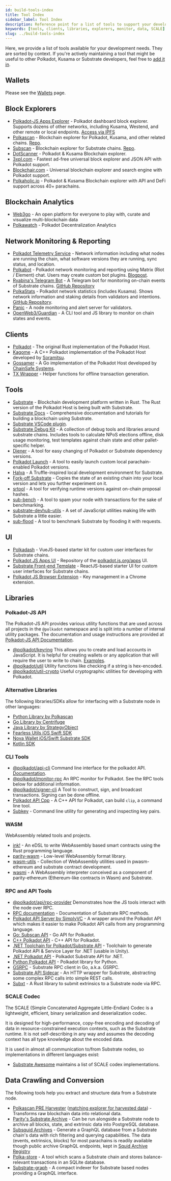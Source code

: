 ```yaml
---
id: build-tools-index
title: Tool Index
sidebar_label: Tool Index
description: Reference point for a list of tools to support your development.
keywords: [tools, clients, libraries, explorers, monitor, data, SCALE]
slug: ../build-tools-index
---
```


Here, we provide a list of tools available for your development needs. They are sorted by context.
If you're actively maintaining a tool that might be useful to other Polkadot, Kusama or Substrate
developers, feel free to [add it in](../general/contributing.md).

## Wallets

Please see the [Wallets](./../general/wallets.md) page.

## Block Explorers

- [Polkadot-JS Apps Explorer](https://polkadot.js.org/apps/#/explorer) - Polkadot dashboard block
  explorer. Supports dozens of other networks, including Kusama, Westend, and other remote or local
  endpoints. [Access via IPFS](https://ipfs.io/ipns/dotapps.io)
- [Polkascan](https://polkascan.io/) - Blockchain explorer for Polkadot, Kusama, and other related
  chains. [Repo](https://github.com/polkascan/polkascan-os).
- [Subscan](https://subscan.io) - Blockchain explorer for Substrate chains.
  [Repo](https://github.com/itering/subscan-essentials).
- [DotScanner](https://dotscanner.com?utm_source=polkadot_wiki) - Polkadot & Kusama Blockchain
  explorer.
- [3xpl.com](https://3xpl.com/polkadot) - Fastest ad-free universal block explorer and JSON API with Polkadot support.
- [Blockchair.com](https://blockchair.com/polkadot) - Universal blockchain explorer and search engine with Polkadot support.
- [Polkaholic.io](https://polkaholic.io) - Polkadot & Kusama Blockchain explorer with API and DeFi
  support across 40+ parachains.

## Blockchain Analytics

- [Web3go](https://app.web3go.xyz/#/) - An open platform for everyone to play with, curate and
  visualize multi-blockchain data
- [Polkawatch](https://polkawatch.app/) - Polkadot Decentralization Analytics

## Network Monitoring & Reporting

- [Polkadot Telemetry Service](https://telemetry.polkadot.io/) - Network information including what
  nodes are running the chain, what software versions they are running, sync status, and location.
- [Polkabot](https://gitlab.com/Polkabot) - Polkadot network monitoring and reporting using Matrix
  (Riot / Element) chat. Users may create custom bot plugins.
  [Blogpost](https://medium.com/polkadot-network/polkabot-a3dba18c20c8).
- [Ryabina's Telegram Bot](https://github.com/Ryabina-io/substratebot) - A Telegram bot for
  monitoring on-chain events of Substrate chains.
  [GitHub Repository](https://gitlab.com/Polkabot/polkabot)
- [PolkaStats](https://polkastats.io/) - Polkadot network statistics (includes Kusama). Shows
  network information and staking details from validators and intentions.
  [GitHub Repository](https://github.com/Colm3na/polkastats-v2/).
- [Panic](https://github.com/SimplyVC/panic) - A node monitoring and alert server for validators.
- [OpenWeb3/Guardian](https://github.com/open-web3-stack/guardian) - A CLI tool and JS library to
  monitor on chain states and events.

## Clients

- [Polkadot](https://github.com/paritytech/polkadot) - The original Rust implementation of the
  Polkadot Host.
- [Kagome](https://github.com/soramitsu/kagome) - A C++ Polkadot implementation of the Polkadot Host
  developed by [Soramitsu](https://github.com/soramitsu).
- [Gossamer](https://github.com/ChainSafe/gossamer) - A Go implementation of the Polkadot Host
  developed by [ChainSafe Systems](https://chainsafe.io/).
- [TX Wrapper](https://github.com/paritytech/txwrapper) - Helper functions for offline transaction
  generation.

## Tools

- [Substrate](https://github.com/paritytech/substrate) - Blockchain development platform written in
  Rust. The Rust version of the Polkadot Host is being built with Substrate.
- [Substrate Docs](https://docs.substrate.io/) - Comprehensive documentation and tutorials for
  building a blockchain using Substrate.
- [Substrate VSCode plugin](https://github.com/paritytech/vscode-substrate).
- [Substrate Debug Kit](https://github.com/paritytech/substrate-debug-kit) - A collection of debug
  tools and libraries around substrate chains. Includes tools to calculate NPoS elections offline,
  disk usage monitoring, test templates against chain state and other pallet-specific helper.
- [Diener](https://crates.io/crates/diener) - A tool for easy changing of Polkadot or Substrate
  dependency versions.
- [Polkadot Launch](https://github.com/shawntabrizi/polkadot-launch) - A tool to easily launch
  custom local parachain-enabled Polkadot versions.
- [Halva](https://github.com/halva-suite/halva) - A Truffle-inspired local development environment
  for Substrate.
- [Fork-off Substrate](https://github.com/maxsam4/fork-off-substrate) - Copies the state of an
  existing chain into your local version and lets you further experiment on it.
- [srtool](https://www.chevdor.com/tags/srtool/) - A tool for verifying runtime versions against
  on-chain proposal hashes.
- [sub-bench](https://github.com/nikvolf/sub-bench) - A tool to spam your node with transactions for
  the sake of benchmarking.
- [substrate-devhub-utils](https://github.com/danforbes/substrate-devhub-utils) - A set of
  JavaScript utilities making life with Substrate a little easier.
- [sub-flood](https://github.com/NikVolf/sub-flood) - A tool to benchmark Substrate by flooding it
  with requests.

## UI

- [Polkadash](https://github.com/Swader/polkadash) - VueJS-based starter kit for custom user
  interfaces for Substrate chains.
- [Polkadot JS Apps UI](https://github.com/polkadot-js/apps) - Repository of the
  [polkadot.js.org/apps](https://polkadot.js.org/apps) UI.
- [Substrate Front-end Template](https://github.com/substrate-developer-hub/substrate-front-end-template) -
  ReactJS-based starter UI for custom user interfaces for Substrate chains.
- [Polkadot JS Browser Extension](https://github.com/polkadot-js/extension) - Key management in a
  Chrome extension.

## Libraries

### Polkadot-JS API

The Polkadot-JS API provides various utility functions that are used across all projects in the
`@polkadot` namespace and is split into a number of internal utility packages. The documentation and
usage instructions are provided at [Polkadot-JS API Documentation](https://polkadot.js.org/docs/).

- [@polkadot/keyring](https://polkadot.js.org/docs/keyring) This allows you to create and load
  accounts in JavaScript. It is helpful for creating wallets or any application that will require
  the user to write to chain. [Examples](https://polkadot.js.org/docs/keyring/start/create).
- [@polkadot/util](https://polkadot.js.org/docs/keyring/start/install#other-dependencies) Utility
  functions like checking if a string is hex-encoded.
- [@polkadot/util-crypto](https://polkadot.js.org/docs/util-crypto/) Useful cryptographic utilities
  for developing with Polkadot.

### Alternative Libraries

The following libraries/SDKs allow for interfacing with a Substrate node in other languages:

- [Python Library by Polkascan](https://github.com/polkascan/py-substrate-interface)
- [Go Library by Centrifuge](https://github.com/centrifuge/go-substrate-rpc-client)
- [Java Library by StrategyObject](https://github.com/strategyobject/substrate-client-java)
- [Fearless Utils iOS Swift SDK](https://github.com/soramitsu/fearless-utils-iOS)
- [Nova Wallet iOS/Swift Substrate SDK](https://github.com/nova-wallet/substrate-sdk-ios)
- [Kotlin SDK](https://github.com/soramitsu/fearless-utils-Android)

### CLI Tools

- [@polkadot/api-cli](https://github.com/polkadot-js/tools/tree/master/packages/api-cli) Command
  line interface for the polkadot API. [Documentation](https://polkadot.js.org/docs/api/start).
- [@polkadot/monitor-rpc](https://github.com/polkadot-js/tools/tree/master/packages/monitor-rpc) An
  RPC monitor for Polkadot. See the RPC tools below for additional information.
- [@polkadot/signer-cli](https://github.com/polkadot-js/tools/tree/master/packages/signer-cli) A
  Tool to construct, sign, and broadcast transactions. Signing can be done offline.
- [Polkadot API Cpp](https://github.com/usetech-llc/polkadot_api_cpp) - A С++ API for Polkadot, can
  build `clip`, a command line tool.
- [Subkey](https://docs.substrate.io/reference/command-line-tools/subkey/) - Command line utility
  for generating and inspecting key pairs.

### WASM

WebAssembly related tools and projects.

- [ink!](https://github.com/paritytech/ink/) - An eDSL to write WebAssembly based smart contracts
  using the Rust programming language.
- [parity-wasm](https://github.com/paritytech/parity-wasm) - Low-level WebAssembly format library.
- [wasm-utils](https://github.com/paritytech/wasm-utils) - Collection of WebAssembly utilities used
  in pwasm-ethereum and substrate contract development.
- [wasmi](https://github.com/paritytech/wasmi) - A WebAssembly interpreter conceived as a component
  of parity-ethereum (Ethereum-like contracts in Wasm) and Substrate.

### RPC and API Tools

- [@polkadot/api/rpc-provider](https://github.com/polkadot-js/api/tree/master/packages/rpc-provider)
  Demonstrates how the JS tools interact with the node over RPC.
- [RPC documentation](https://polkadot.js.org/docs/substrate/rpc) - Documentation of Substrate RPC
  methods.
- [Polkadot API Server by SimplyVC](https://github.com/SimplyVC/polkadot_api_server) - A wrapper
  around the Polkadot API which makes it easier to make Polkadot API calls from any programming
  language.
- [Go: Subscan API](https://github.com/itering/substrate-api-rpc) - Go API for Polkadot.
- [C++ Polkadot API](https://github.com/usetech-llc/polkadot_api_cpp) - С++ API for Polkadot.
- [.NET Toolchain for Polkadot/Substrate API](https://github.com/ajuna-network/Ajuna.SDK) -
  Toolchain to generate Polkadot API & Service Layer for .NET (usable in Unity).
- [.NET Polkadot API](https://github.com/usetech-llc/polkadot_api_dotnet) - Polkadot Substrate API
  for .NET.
- [Python Polkadot API](https://github.com/polkascan/py-substrate-interface) - Polkadot library for
  Python.
- [GSRPC](https://github.com/centrifuge/go-substrate-rpc-client/) - Substrate RPC client in Go,
  a.k.a. GSRPC.
- [Substrate API Sidecar](https://github.com/paritytech/substrate-api-sidecar) - An HTTP wrapper for
  Substrate, abstracting some complex RPC calls into simple REST calls.
- [Subxt](https://github.com/paritytech/substrate-subxt) - A Rust library to submit extrinsics to a
  Substrate node via RPC.

### SCALE Codec

The SCALE (Simple Concatenated Aggregate Little-Endian) Codec is a lightweight, efficient, binary
serialization and deserialization codec.

It is designed for high-performance, copy-free encoding and decoding of data in resource-constrained
execution contexts, such as the Substrate runtime. It is not self-describing in any way and assumes
the decoding context has all type knowledge about the encoded data.

It is used in almost all communication to/from Substrate nodes, so implementations in different
languages exist:

- [Substrate Awesome](https://github.com/substrate-developer-hub/awesome-substrate#scale-codec)
  maintains a list of SCALE codex implementations.

## Data Crawling and Conversion

The following tools help you extract and structure data from a Substrate node.

- [Polkascan PRE Harvester](https://github.com/polkascan/polkascan-pre-harvester)
  ([matching explorer for harvested data](https://github.com/polkascan/polkascan-pre-explorer-gui)) -
  Transforms raw blockchain data into relational data.
- [Parity's Substrate Archive](https://github.com/paritytech/substrate-archive) - Can be run
  alongside a Substrate node to archive all blocks, state, and extrinsic data into PostgreSQL
  database.
- [Subsquid Archives](https://github.com/subsquid/squid-archive-setup) - Generate a GraphQL database
  from a Substrate chain's data with rich filtering and querying capabilities. The data (events,
  extrinsics, blocks) for most parachains is readily available though public archive GraphQL
  endpoints, kept in
  [Squid Archive Registry](https://github.com/subsquid/archive-registry/blob/main/archives.json)
- [Polka-store](https://github.com/TheGoldenEye/polka-store) - A tool which scans a Substrate chain
  and stores balance-relevant transactions in an SQLite database.
- [Substrate-graph](https://github.com/playzero/substrate-graph) - A compact indexer for Substrate
  based nodes providing a GraphQL interface.
